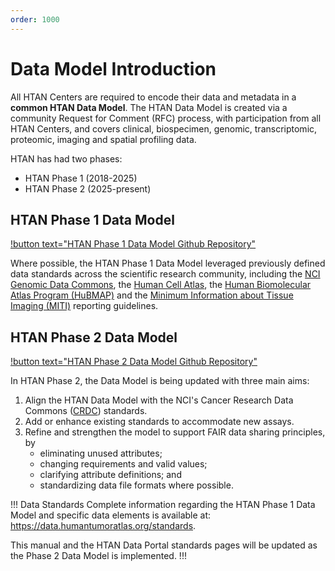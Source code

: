 ```yaml
---
order: 1000
---
```


# Data Model Introduction

All HTAN Centers are required to encode their data and metadata in a **common HTAN Data Model**. The HTAN Data Model is created via a community Request for Comment (RFC) process, with participation from all HTAN Centers, and covers clinical, biospecimen, genomic, transcriptomic, proteomic, imaging and spatial profiling data.

HTAN has had two phases:
- HTAN Phase 1 (2018-2025)
- HTAN Phase 2 (2025-present)

## HTAN Phase 1 Data Model 
[!button text="HTAN Phase 1 Data Model Github Repository"](https://github.com/ncihtan/data-models)

Where possible, the HTAN Phase 1 Data Model leveraged previously defined data standards across the scientific research community, including the [NCI Genomic Data Commons](https://gdc.cancer.gov/), the [Human Cell Atlas](https://www.humancellatlas.org/), the [Human Biomolecular Atlas Program (HuBMAP)](https://hubmapconsortium.org/) and the [Minimum Information about Tissue Imaging (MITI)](https://www.miti-consortium.org/) reporting guidelines.

## HTAN Phase 2 Data Model
[!button text="HTAN Phase 2 Data Model Github Repository"](https://github.com/ncihtan/htan-linkml)

In HTAN Phase 2, the Data Model is being updated with three main aims:
1. Align the HTAN Data Model with the NCI's Cancer Research Data Commons ([CRDC](https://datacommons.cancer.gov/)) standards. 
2. Add or enhance existing standards to accommodate new assays. 
3. Refine and strengthen the model to support FAIR data sharing principles, by 
    - eliminating unused attributes;
    - changing requirements and valid values; 
    - clarifying attribute definitions; and
    - standardizing data file formats where possible. 

!!! Data Standards
Complete information regarding the HTAN Phase 1 Data Model and specific data elements is available at: https://data.humantumoratlas.org/standards. 

This manual and the HTAN Data Portal standards pages will be updated as the Phase 2 Data Model is implemented.
!!!
